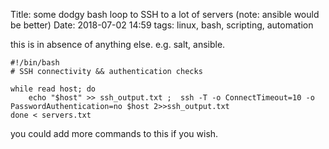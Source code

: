 Title: some dodgy bash loop to SSH to a lot of servers (note: ansible would be better)
Date: 2018-07-02 14:59
tags: linux, bash, scripting, automation

this is in absence of anything else. e.g. salt, ansible.

    #!/bin/bash
    # SSH connectivity && authentication checks

    while read host; do
        echo "$host" >> ssh_output.txt ;  ssh -T -o ConnectTimeout=10 -o PasswordAuthentication=no $host 2>>ssh_output.txt
    done < servers.txt

you could add more commands to this if you wish.
